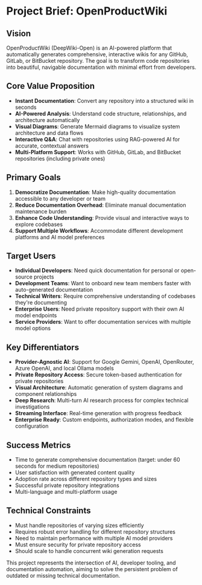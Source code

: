# Project Brief: OpenProductWiki

## Vision
OpenProductWiki (DeepWiki-Open) is an AI-powered platform that automatically generates comprehensive, interactive wikis for any GitHub, GitLab, or BitBucket repository. The goal is to transform code repositories into beautiful, navigable documentation with minimal effort from developers.

## Core Value Proposition
- **Instant Documentation**: Convert any repository into a structured wiki in seconds
- **AI-Powered Analysis**: Understand code structure, relationships, and architecture automatically
- **Visual Diagrams**: Generate Mermaid diagrams to visualize system architecture and data flows
- **Interactive Q&A**: Chat with repositories using RAG-powered AI for accurate, contextual answers
- **Multi-Platform Support**: Works with GitHub, GitLab, and BitBucket repositories (including private ones)

## Primary Goals
1. **Democratize Documentation**: Make high-quality documentation accessible to any developer or team
2. **Reduce Documentation Overhead**: Eliminate manual documentation maintenance burden
3. **Enhance Code Understanding**: Provide visual and interactive ways to explore codebases
4. **Support Multiple Workflows**: Accommodate different development platforms and AI model preferences

## Target Users
- **Individual Developers**: Need quick documentation for personal or open-source projects
- **Development Teams**: Want to onboard new team members faster with auto-generated documentation
- **Technical Writers**: Require comprehensive understanding of codebases they're documenting
- **Enterprise Users**: Need private repository support with their own AI model endpoints
- **Service Providers**: Want to offer documentation services with multiple model options

## Key Differentiators
- **Provider-Agnostic AI**: Support for Google Gemini, OpenAI, OpenRouter, Azure OpenAI, and local Ollama models
- **Private Repository Access**: Secure token-based authentication for private repositories
- **Visual Architecture**: Automatic generation of system diagrams and component relationships
- **Deep Research**: Multi-turn AI research process for complex technical investigations
- **Streaming Interface**: Real-time generation with progress feedback
- **Enterprise Ready**: Custom endpoints, authorization modes, and flexible configuration

## Success Metrics
- Time to generate comprehensive documentation (target: under 60 seconds for medium repositories)
- User satisfaction with generated content quality
- Adoption rate across different repository types and sizes
- Successful private repository integrations
- Multi-language and multi-platform usage

## Technical Constraints
- Must handle repositories of varying sizes efficiently
- Requires robust error handling for different repository structures
- Need to maintain performance with multiple AI model providers
- Must ensure security for private repository access
- Should scale to handle concurrent wiki generation requests

This project represents the intersection of AI, developer tooling, and documentation automation, aiming to solve the persistent problem of outdated or missing technical documentation.